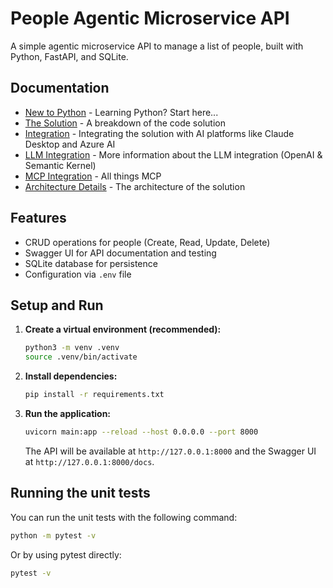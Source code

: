 # People Agentic Microservice API

A simple agentic microservice API to manage a list of people, built with Python, FastAPI, and SQLite.

## Documentation

- [New to Python](./.docs/LEARNING.md) - Learning Python? Start here...
- [The Solution](./.docs/SOLUTION.md) - A breakdown of the code solution
- [Integration](./.docs/INTEGRATION.md) - Integrating the solution with AI platforms like Claude Desktop and Azure AI
- [LLM Integration](./.docs/LLM.md) - More information about the LLM integration (OpenAI & Semantic Kernel)
- [MCP Integration](./.docs/MCP.md) - All things MCP
- [Architecture Details](./.docs/ARCHITECTURE.md) - The architecture of the solution

## Features

- CRUD operations for people (Create, Read, Update, Delete)
- Swagger UI for API documentation and testing
- SQLite database for persistence
- Configuration via `.env` file

## Setup and Run

1.  **Create a virtual environment (recommended):**
    ```bash
    python3 -m venv .venv
    source .venv/bin/activate
    ```

2.  **Install dependencies:**
    ```bash
    pip install -r requirements.txt
    ```

3.  **Run the application:**
    ```bash
    uvicorn main:app --reload --host 0.0.0.0 --port 8000
    ```

    The API will be available at `http://127.0.0.1:8000` and the Swagger UI at `http://127.0.0.1:8000/docs`.

## Running the unit tests

You can run the unit tests with the following command:

```bash
python -m pytest -v
```
Or by using pytest directly:

```bash
pytest -v
```
